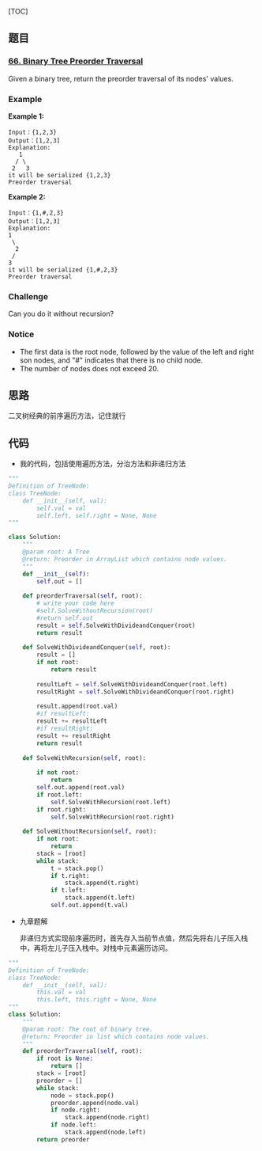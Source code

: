 [TOC]

## 题目

### [66. Binary Tree Preorder Traversal](https://www.lintcode.com/problem/binary-tree-preorder-traversal/description)

Given a binary tree, return the preorder traversal of its nodes' values.

### Example

**Example 1:**

```
Input：{1,2,3}
Output：[1,2,3]
Explanation:
   1
  / \
 2   3
it will be serialized {1,2,3}
Preorder traversal
```

**Example 2:**

```
Input：{1,#,2,3}
Output：[1,2,3]
Explanation:
1
 \
  2
 /
3
it will be serialized {1,#,2,3}
Preorder traversal
```

### Challenge

Can you do it without recursion?

### Notice

- The first data is the root node, followed by the value of the left and right son nodes, and "#" indicates that there is no child node.
- The number of nodes does not exceed 20.

## 思路

二叉树经典的前序遍历方法，记住就行

## 代码

* 我的代码，包括使用遍历方法，分治方法和非递归方法

```python
"""
Definition of TreeNode:
class TreeNode:
    def __init__(self, val):
        self.val = val
        self.left, self.right = None, None
"""

class Solution:
    """
    @param root: A Tree
    @return: Preorder in ArrayList which contains node values.
    """
    def __init__(self):
        self.out = []
        
    def preorderTraversal(self, root):
        # write your code here
        #self.SolveWithoutRecursion(root)
        #return self.out
        result = self.SolveWithDivideandConquer(root)
        return result
    
    def SolveWithDivideandConquer(self, root):
        result = []  
        if not root:
            return result
        
        resultLeft = self.SolveWithDivideandConquer(root.left)
        resultRight = self.SolveWithDivideandConquer(root.right)
        
        result.append(root.val)
        #if resultLeft:
        result += resultLeft
        #if resultRight:
        result += resultRight
        return result
       
    def SolveWithRecursion(self, root):
        
        if not root:
            return
        self.out.append(root.val)
        if root.left:
            self.SolveWithRecursion(root.left)
        if root.right:
            self.SolveWithRecursion(root.right)
    
    def SolveWithoutRecursion(self, root):
        if not root:
            return
        stack = [root]
        while stack:
            t = stack.pop()
            if t.right:
                stack.append(t.right)
            if t.left:
                stack.append(t.left)                
            self.out.append(t.val)
```

* 九章题解

  非递归方式实现前序遍历时，首先存入当前节点值，然后先将右儿子压入栈中，再将左儿子压入栈中。对栈中元素遍历访问。

```python
"""
Definition of TreeNode:
class TreeNode:
    def __init__(self, val):
        this.val = val
        this.left, this.right = None, None
"""
class Solution:
    """
    @param root: The root of binary tree.
    @return: Preorder in list which contains node values.
    """
    def preorderTraversal(self, root):
        if root is None:
            return []
        stack = [root]
        preorder = []
        while stack:
            node = stack.pop()
            preorder.append(node.val)
            if node.right:
                stack.append(node.right)
            if node.left:
                stack.append(node.left)
        return preorder
```

